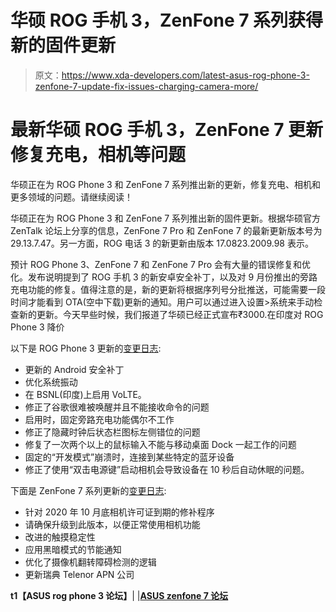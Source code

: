 # 华硕 ROG 手机 3，ZenFone 7 系列获得新的固件更新

> 原文：<https://www.xda-developers.com/latest-asus-rog-phone-3-zenfone-7-update-fix-issues-charging-camera-more/>

# 最新华硕 ROG 手机 3，ZenFone 7 更新修复充电，相机等问题

华硕正在为 ROG Phone 3 和 ZenFone 7 系列推出新的更新，修复充电、相机和更多领域的问题。请继续阅读！

华硕正在为 ROG Phone 3 和 ZenFone 7 系列推出新的固件更新。根据华硕官方 ZenTalk 论坛上分享的信息，ZenFone 7 Pro 和 ZenFone 7 的最新更新版本号为 29.13.7.47。另一方面，ROG 电话 3 的新更新由版本 17.0823.2009.98 表示。

预计 ROG Phone 3、ZenFone 7 和 ZenFone 7 Pro 会有大量的错误修复和优化。发布说明提到了 ROG 手机 3 的新安卓安全补丁，以及对 9 月份推出的旁路充电功能的修复。值得注意的是，新的更新将根据序列号分批推送，可能需要一段时间才能看到 OTA(空中下载)更新的通知。用户可以通过进入设置>系统来手动检查新的更新。今天早些时候，我们报道了华硕已经正式宣布₹3000.在印度对 ROG Phone 3 降价

以下是 ROG Phone 3 更新的[变更日志](https://zentalk.asus.com/en/discussion/39004/201021-rog-phone-3-zs661ks-ww-17-0823-2009-98#latest):

*   更新的 Android 安全补丁
*   优化系统振动
*   在 BSNL(印度)上启用 VoLTE。
*   修正了谷歌很难被唤醒并且不能接收命令的问题
*   启用时，固定旁路充电功能偶尔不工作
*   修正了隐藏时钟后状态栏图标左侧错位的问题
*   修复了一次两个以上的鼠标输入不能与移动桌面 Dock 一起工作的问题
*   固定的“开发模式”崩溃时，连接到某些特定的蓝牙设备
*   修正了使用“双击电源键”启动相机会导致设备在 10 秒后自动休眠的问题。

下面是 ZenFone 7 系列更新的[变更日志](https://zentalk.asus.com/en/discussion/38862/201020-zenfone-7-pro-7-ww-29-13-7-47):

*   针对 2020 年 10 月底相机许可证到期的修补程序
*   请确保升级到此版本，以便正常使用相机功能
*   改进的触摸稳定性
*   应用黑暗模式的节能通知
*   优化了摄像机翻转障碍检测的逻辑
*   更新瑞典 Telenor APN 公司

**t1【ASUS rog phone 3 论坛】**| |**[ASUS zenfone 7 论坛](https://forum.xda-developers.com/asus-zenfone-7)**